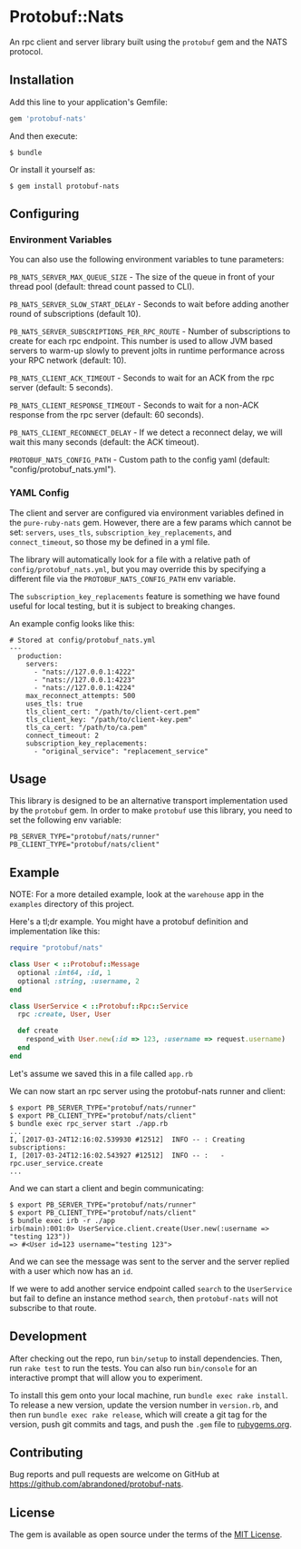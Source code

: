 Protobuf::Nats
==============

An rpc client and server library built using the `protobuf` gem and the NATS protocol.

## Installation

Add this line to your application's Gemfile:

```ruby
gem 'protobuf-nats'
```

And then execute:

    $ bundle

Or install it yourself as:

    $ gem install protobuf-nats

## Configuring

### Environment Variables

You can also use the following environment variables to tune parameters:

`PB_NATS_SERVER_MAX_QUEUE_SIZE` - The size of the queue in front of your thread pool (default: thread count passed to CLI).

`PB_NATS_SERVER_SLOW_START_DELAY` - Seconds to wait before adding another round of subscriptions (default 10).

`PB_NATS_SERVER_SUBSCRIPTIONS_PER_RPC_ROUTE` - Number of subscriptions to create for each rpc endpoint. This number is
used to allow JVM based servers to warm-up slowly to prevent jolts in runtime performance across your RPC network
(default: 10).

`PB_NATS_CLIENT_ACK_TIMEOUT` - Seconds to wait for an ACK from the rpc server (default: 5 seconds).

`PB_NATS_CLIENT_RESPONSE_TIMEOUT` - Seconds to wait for a non-ACK response from the rpc server (default: 60 seconds).

`PB_NATS_CLIENT_RECONNECT_DELAY` - If we detect a reconnect delay, we will wait this many seconds (default: the ACK timeout).

`PROTOBUF_NATS_CONFIG_PATH` - Custom path to the config yaml (default: "config/protobuf_nats.yml").

### YAML Config

The client and server are configured via environment variables defined in the `pure-ruby-nats` gem. However, there are a
few params which cannot be set: `servers`, `uses_tls`, `subscription_key_replacements`, and `connect_timeout`, so those my be defined in a yml file.

The library will automatically look for a file with a relative path of `config/protobuf_nats.yml`, but you may override
this by specifying a different file via the `PROTOBUF_NATS_CONFIG_PATH` env variable.

The `subscription_key_replacements` feature is something we have found useful for local testing, but it is subject to breaking changes.

An example config looks like this:
```
# Stored at config/protobuf_nats.yml
---
  production:
    servers:
      - "nats://127.0.0.1:4222"
      - "nats://127.0.0.1:4223"
      - "nats://127.0.0.1:4224"
    max_reconnect_attempts: 500
    uses_tls: true
    tls_client_cert: "/path/to/client-cert.pem"
    tls_client_key: "/path/to/client-key.pem"
    tls_ca_cert: "/path/to/ca.pem"
    connect_timeout: 2
    subscription_key_replacements:
      - "original_service": "replacement_service"
```

## Usage

This library is designed to be an alternative transport implementation used by the `protobuf` gem. In order to make
`protobuf` use this library, you need to set the following env variable:

```
PB_SERVER_TYPE="protobuf/nats/runner"
PB_CLIENT_TYPE="protobuf/nats/client"
```

## Example

NOTE: For a more detailed example, look at the `warehouse` app in the `examples` directory of this project.

Here's a tl;dr example. You might have a protobuf definition and implementation like this:

```ruby
require "protobuf/nats"

class User < ::Protobuf::Message
  optional :int64, :id, 1
  optional :string, :username, 2
end

class UserService < ::Protobuf::Rpc::Service
  rpc :create, User, User

  def create
    respond_with User.new(:id => 123, :username => request.username)
  end
end
```

Let's assume we saved this in a file called `app.rb`

We can now start an rpc server using the protobuf-nats runner and client:

```
$ export PB_SERVER_TYPE="protobuf/nats/runner"
$ export PB_CLIENT_TYPE="protobuf/nats/client"
$ bundle exec rpc_server start ./app.rb
...
I, [2017-03-24T12:16:02.539930 #12512]  INFO -- : Creating subscriptions:
I, [2017-03-24T12:16:02.543927 #12512]  INFO -- :   - rpc.user_service.create
...
```

And we can start a client and begin communicating:

```
$ export PB_SERVER_TYPE="protobuf/nats/runner"
$ export PB_CLIENT_TYPE="protobuf/nats/client"
$ bundle exec irb -r ./app
irb(main):001:0> UserService.client.create(User.new(:username => "testing 123"))
=> #<User id=123 username="testing 123">
```

And we can see the message was sent to the server and the server replied with a user which now has an `id`.

If we were to add another service endpoint called `search` to the `UserService` but fail to define an instance method
`search`, then `protobuf-nats` will not subscribe to that route.

## Development

After checking out the repo, run `bin/setup` to install dependencies. Then, run `rake test` to run the tests. You can also run `bin/console` for an interactive prompt that will allow you to experiment.

To install this gem onto your local machine, run `bundle exec rake install`. To release a new version, update the version number in `version.rb`, and then run `bundle exec rake release`, which will create a git tag for the version, push git commits and tags, and push the `.gem` file to [rubygems.org](https://rubygems.org).

## Contributing

Bug reports and pull requests are welcome on GitHub at https://github.com/abrandoned/protobuf-nats.


## License

The gem is available as open source under the terms of the [MIT License](http://opensource.org/licenses/MIT).
